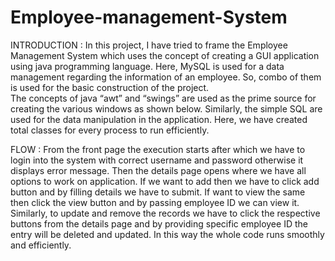 # Employee-management-System

INTRODUCTION :
In this project, I have tried to frame the Employee Management System which uses the concept of creating a GUI application using java programming language.
Here, MySQL is used for a data management regarding the information of an employee. 
So, combo of them is used for the basic construction of the project.  
The concepts of java “awt” and “swings” are used as the prime source for creating the various windows as shown below. 
Similarly, the simple SQL are used for the data manipulation in the application. Here, we have created total  classes for every process to run efficiently.

FLOW :
From the front page the execution starts after which we have to login into the system with correct username and password otherwise it displays error message.
Then the details page opens where we have all options to work on application. If we want to add then we have to click add button and by filling details we have to submit.
If want to view the same then click the view button and by passing employee ID we can view it.
Similarly, to update and remove the records we have to click the respective buttons from the details page and by providing specific employee ID 
the entry will be deleted and updated. In this way the whole code runs smoothly and efficiently.


